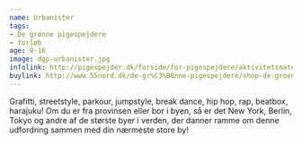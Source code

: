 ```yaml
---
name: Urbanister
tags:
- De grønne pigespejdere
- forløb
age: 9-16
image: dgp-urbanister.jpg
infolink: http://pigespejder.dk/forside/for-pigespejdere/aktivitetsmateriale/udfordringsmaerker-for-spejdere-seniorspejdere/stifinderen/urbanister/
buylink: http://www.55nord.dk/de-gr%C3%B8nne-pigespejdere/shop-de-groenne-pigespejdere/maerker-2/urbanister-de-groenne-pigespejdere
---
```

Grafitti, streetstyle, parkour, jumpstyle, break dance, hip hop, rap, beatbox, harajuku! Om du er fra
provinsen eller bor i byen, så er det New York, Berlin, Tokyo og andre af de største byer i verden,
der danner ramme om denne udfordring sammen med din nærmeste store by!